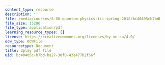 ```yaml
---
content_type: resource
description: ''
file: /media/courses/8-06-quantum-physics-iii-spring-2018/bc40405cb7bdba2738f043e477b2f66f_-pMowqywuIY.pdf
file_size: 15286
file_type: application/pdf
learning_resource_types: []
license: https://creativecommons.org/licenses/by-nc-sa/4.0/
ocw_type: OCWFile
resourcetype: Document
title: 3play pdf file
uid: bc40405c-b7bd-ba27-38f0-43e477b2f66f
---
```

